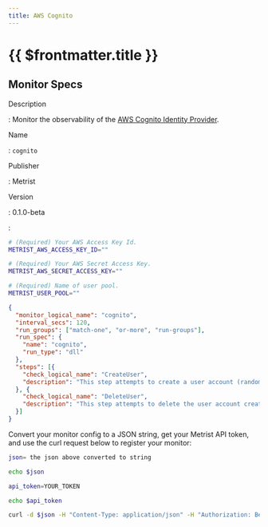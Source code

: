 ```yaml
---
title: AWS Cognito
---
```


# {{ $frontmatter.title }}

## Monitor Specs

Description

: Monitor the observability of the [AWS Cognito Identity Provider](https://aws.amazon.com/cognito/).

Name

: `cognito`

Publisher

: Metrist

Version

: 0.1.0-beta

: &nbsp;


<!--@include: /parts/_1.md-->


<!--@include: /parts/_2.md-->


<!--@include: /parts/_3.md-->


```sh
# (Required) Your AWS Access Key Id.
METRIST_AWS_ACCESS_KEY_ID=""

# (Required) Your AWS Secret Access Key.
METRIST_AWS_SECRET_ACCESS_KEY=""

# (Required) Name of user pool.
METRIST_USER_POOL=""
```

<!--@include: /parts/tips_env-vars.md -->


<!--@include: /parts/_4.md-->


```json
{
  "monitor_logical_name": "cognito",
  "interval_secs": 120,
  "run_groups": ["match-one", "or-more", "run-groups"],
  "run_spec": {
    "name": "cognito",
    "run_type": "dll"
  },
  "steps": [{
    "check_logical_name": "CreateUser",
    "description": "This step attempts to create a user account (randomly named) using Cognito Identity Provider Client."
  }, {
    "check_logical_name": "DeleteUser",
    "description": "This step attempts to delete the user account created in a previous step."
  }]
}
```




Convert your monitor config to a JSON string, get your Metrist API token, and use the curl request below to register your monitor:

```sh
json= the json above converted to string

echo $json

api_token=YOUR_TOKEN

echo $api_token

curl -d $json -H "Content-Type: application/json" -H "Authorization: Bearer $api_token" 'https://app.metrist.io/api/v0/monitor-config'

```

<!--@include: /parts/tips_api.md-->


<!--@include: /parts/_5.md-->


<!--@include: /parts/result.md-->